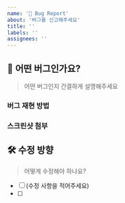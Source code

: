 ```yaml
---
name: '🐛 Bug Report'
about: '버그를 신고해주세요'
title: ''
labels: ''
assignees: ''
---
```


## 🐛 어떤 버그인가요?

> 어떤 버그인지 간결하게 설명해주세요

### 버그 재현 방법

### 스크린샷 첨부

## 🛠️ 수정 방향

> 어떻게 수정해야 하나요?

- [ ] (수정 사항을 적어주세요)
- [ ]
